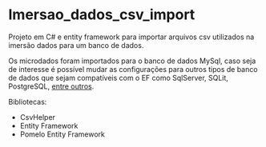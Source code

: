 # Imersao_dados_csv_import
Projeto em C# e entity framework para importar arquivos csv utilizados na imersão dados para um banco de dados.

Os microdados foram importados para o banco de dados MySql, caso seja de interesse é possível mudar as configurações para outros tipos de banco de dados que sejam compatíveis com o EF como SqlServer, SQLit, PostgreSQL, [entre outros](https://docs.microsoft.com/pt-br/ef/core/providers/?tabs=dotnet-core-cli).

Bibliotecas:
  - CsvHelper
  - Entity Framework
  - Pomelo Entity Framework
